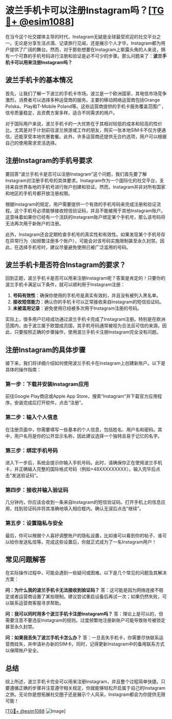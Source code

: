 # 波兰手机卡可以注册Instagram吗？[[TG💪+ @esim1088](https://t.me/s/esim1088)]

在当今这个社交媒体主导的时代，Instagram无疑是全球最受欢迎的社交平台之一。无论是分享生活点滴、记录旅行见闻，还是展示个人才华，Instagram都为用户提供了广阔的舞台。然而，对于那些想要在Instagram上崭露头角的人来说，拥有一个可靠的手机号码进行注册和验证是必不可少的步骤。那么问题来了：**波兰手机卡可以用来注册Instagram吗？**

## 波兰手机卡的基本情况

首先，让我们了解一下波兰的手机卡市场。波兰是一个欧洲国家，其电信市场竞争激烈，消费者可以选择多种运营商的服务。主要的移动网络运营商包括Orange Polska、Play和T-Mobile Poland等。这些运营商提供的手机卡服务覆盖范围广，信号质量稳定，且资费方案多样，适合不同需求的用户。

对于国际用户来说，波兰手机卡的一大优势在于其相对较低的成本和较高的性价比。尤其是对于计划前往波兰旅游或工作的朋友，购买一张本地SIM卡不仅方便通信，还能享受本地优惠套餐。此外，许多运营商还提供无合约选项，用户可以根据自己的使用需求灵活选择。

## 注册Instagram的手机号要求

要回答“波兰手机卡是否可以注册Instagram”这个问题，我们首先要了解Instagram对注册手机号的具体要求。Instagram作为一个国际化的社交平台，支持来自世界各地的手机号进行账户创建和验证。然而，Instagram并非对所有国家和地区的手机号都开放注册权限。

根据Instagram的规定，用户需要提供一个有效的手机号码来完成注册和验证流程。这个手机号必须能够接收短信验证码，并且不能被用于其他Instagram账户。这意味着如果你已经有一个活跃的Instagram账户绑定某个手机号，那么该号码将无法再次用于新账户的注册。

此外，Instagram还会定期检查手机号的真实性和有效性。如果发现某个手机号存在异常行为（如频繁注册多个账户），可能会对该号码实施限制甚至永久封禁。因此，在选择手机号时，建议尽量避免使用已被广泛滥用的号码。

## 波兰手机卡是否符合Instagram的要求？

回到正题，波兰手机卡是否可以用来注册Instagram呢？答案是肯定的！只要你的波兰手机卡满足以下条件，就可以顺利用于Instagram注册：

1. **号码有效性**：确保你使用的手机号是真实有效的，并且没有被列入黑名单。
2. **接收短信能力**：确认你的手机卡可以正常接收来自Instagram的短信验证码。
3. **未被滥用记录**：避免使用已经被多次用于Instagram注册的号码。

实际上，很多用户已经成功通过波兰手机卡完成了Instagram注册。特别是在欧洲范围内，由于波兰属于欧盟成员国，其手机号码通常被视为合法且可信的来源。因此，只要按照正确的步骤操作，使用波兰手机卡注册Instagram完全没有问题。

## 注册Instagram的具体步骤

接下来，我们将详细介绍如何使用波兰手机卡在Instagram上创建新账户。以下是具体的操作指南：

### 第一步：下载并安装Instagram应用
前往Google Play商店或Apple App Store，搜索“Instagram”并下载官方应用程序。安装完成后打开软件，点击“注册”。

### 第二步：输入个人信息
在注册页面中，你需要填写一些基本的个人信息，包括姓名、用户名和密码。其中，用户名将是你的公开显示名称，因此建议选择一个独特且易于记忆的名字。

### 第三步：绑定手机号码
进入下一步后，系统会提示你输入手机号码。此时，请确保你正在使用波兰手机卡，并正确输入完整的国际格式号码（例如+48XXXXXXXXX）。输入完毕后点击“发送验证码”。

### 第四步：接收并输入验证码
几分钟内，你应该会收到一条来自Instagram的短信验证码。打开手机上的信息应用，找到验证码并将其准确地填入相应框内。确认无误后点击“继续”。

### 第五步：设置隐私与安全
最后，你可以根据个人喜好调整账户的隐私设置，比如谁可以看到你的帖子、谁可以给你发送私信等。完成这些设置后，你就正式成为了一名Instagram用户！

## 常见问题解答

在实际操作过程中，可能会遇到一些疑问或困难。以下是几个常见的问题及其解决方案：

**问：为什么我的波兰手机卡无法接收到验证码？**
答：这可能是因为网络连接不稳定或者运营商设置了某些限制。建议尝试重启设备后再试一次；如果仍然失败，可以联系运营商客服寻求帮助。

**问：我可以同时用多个波兰手机卡注册Instagram吗？**
答：理论上是可以的，但需要注意不要违反Instagram的规则。过度频繁地注册新账户可能导致账号被锁定甚至永久封禁。

**问：如果我丢失了波兰手机卡怎么办？**
答：一旦丢失手机卡，你需要尽快联系运营商挂失，并申请补办新的SIM卡。同时，记得更新Instagram中的备用联系方式以保障账户安全。

## 总结

综上所述，波兰手机卡完全可以用来注册Instagram，并且整个过程简单快捷。只要遵循正确的步骤并注意遵守相关规定，你就能够轻松开启属于自己的Instagram之旅。无论你是想拓展社交圈子还是展示个人风采，Instagram都会为你提供无限可能！

[[TG💪+ @esim1088](https://t.me/s/esim1088) ![Image](https://i.postimg.cc/4NQfJmqS/Snipaste-2025-05-13-00-14-12.png)]
